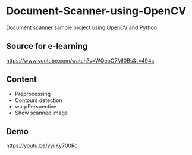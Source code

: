 # Document-Scanner-using-OpenCV
Document scanner sample project using OpenCV and Python

## Source for e-learning
https://www.youtube.com/watch?v=WQeoO7MI0Bs&t=494s

## Content
* Preprocessing
* Contours detection
* warpPerspective
* Show scanned image
 
## Demo
https://youtu.be/yyilKy700Rc